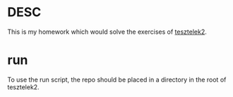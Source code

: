 # DESC
This is my homework which would solve the exercises of [tesztelek2](https://github.com/czylabsonasa/tesztelek2/).

# run
To use the run script, the repo should be placed in a directory in the root of tesztelek2.
